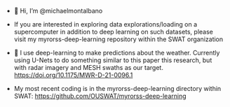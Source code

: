 - 👋 Hi, I’m @michaelmontalbano
- If you are interested in exploring data explorations/loading on a supercomputer in addition to deep learning on such datasets, please visit my myrorss-deep-learning repository within the SWAT organization


- 👀 I use deep-learning to make predictions  about the weather. Currently using U-Nets to do something similar to this paper this research,  but with radar imagery and MESH swaths as our target. https://doi.org/10.1175/MWR-D-21-0096.1
- My most recent coding is in the myrorss-deep-learning directory within SWAT: https://github.com/OUSWAT/myrorss-deep-learning

<!---
michaelmontalbano/michaelmontalbano is a ✨ special ✨ repository because its `README.md` (this file) appears on your GitHub profile.
You can click the Preview link to take a look at your changes.
--->
